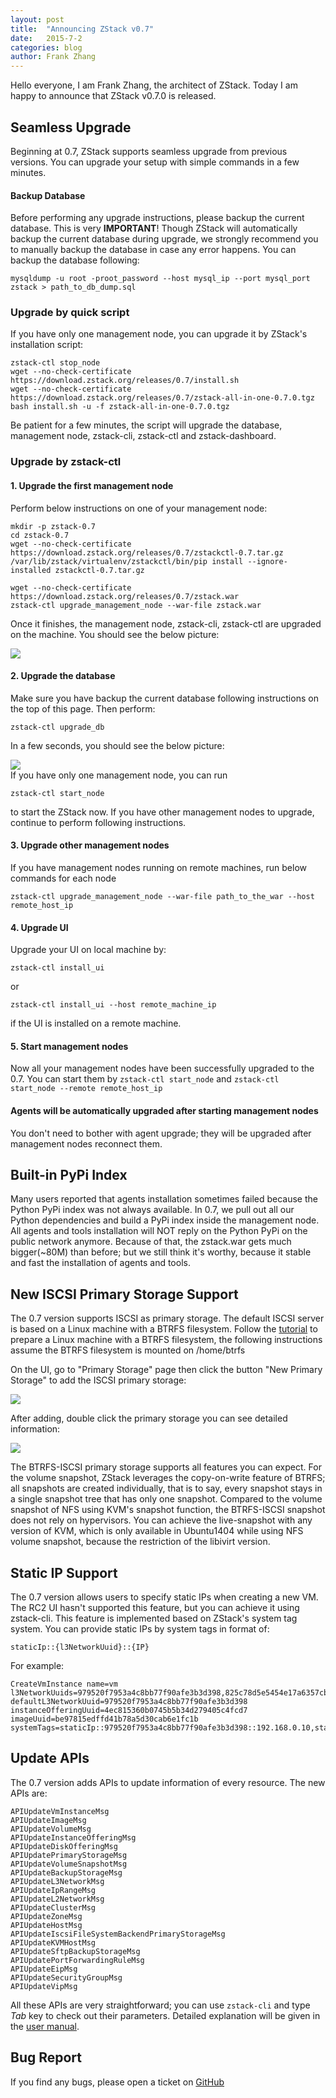 ```yaml
---
layout: post
title:  "Announcing ZStack v0.7"
date:   2015-7-2
categories: blog
author: Frank Zhang
---
```


Hello everyone, I am Frank Zhang, the architect of ZStack. Today I am happy to announce that ZStack v0.7.0 is released.


## Seamless Upgrade

Beginning at 0.7, ZStack supports seamless upgrade from previous versions. You can upgrade your setup with simple commands in a few
minutes.

<div class="bs-callout bs-callout-warning">
  <h4>Backup Database</h4>
  
  Before performing any upgrade instructions, please backup the current database. This is very <b>IMPORTANT</b>!
  Though ZStack will automatically backup the current database during upgrade, we strongly recommend you to manually backup the
  database in case any error happens. You can backup the database following:
  
  <pre><code>mysqldump -u root -proot_password --host mysql_ip --port mysql_port zstack > path_to_db_dump.sql</code></pre>
</div>


### Upgrade by quick script

If you have only one management node, you can upgrade it by ZStack's installation script:

    zstack-ctl stop_node
    wget --no-check-certificate https://download.zstack.org/releases/0.7/install.sh
    wget --no-check-certificate https://download.zstack.org/releases/0.7/zstack-all-in-one-0.7.0.tgz
    bash install.sh -u -f zstack-all-in-one-0.7.0.tgz

Be patient for a few minutes, the script will upgrade the database, management node, zstack-cli, zstack-ctl and zstack-dashboard.

### Upgrade by zstack-ctl

#### 1. Upgrade the first management node

Perform below instructions on one of your management node:

    mkdir -p zstack-0.7
    cd zstack-0.7
    wget --no-check-certificate https://download.zstack.org/releases/0.7/zstackctl-0.7.tar.gz
    /var/lib/zstack/virtualenv/zstackctl/bin/pip install --ignore-installed zstackctl-0.7.tar.gz
    
    wget --no-check-certificate https://download.zstack.org/releases/0.7/zstack.war
    zstack-ctl upgrade_management_node --war-file zstack.war
    
Once it finishes, the management node, zstack-cli, zstack-ctl are upgraded on the machine. You should see the below picture:

<img src="../../images/0.7/1.png" class="center-img img-responsive">


#### 2. Upgrade the database

Make sure you have backup the current database following instructions on the top of this page. Then perform:

    zstack-ctl upgrade_db
    
In a few seconds, you should see the below picture:

<img src="../../images/0.7/2.png" class="center-img img-responsive">

<div class="bs-callout bs-callout-info">
  If you have only one management node, you can run <pre><code>zstack-ctl start_node</code></pre> to start the ZStack now. If you have
  other management nodes to upgrade, continue to perform following instructions.
</div>


#### 3. Upgrade other management nodes

If you have management nodes running on remote machines, run below commands for each node

    zstack-ctl upgrade_management_node --war-file path_to_the_war --host remote_host_ip
    
#### 4. Upgrade UI

Upgrade your UI on local machine by:

    zstack-ctl install_ui
    
or

    zstack-ctl install_ui --host remote_machine_ip
    
if the UI is installed on a remote machine.
    
#### 5. Start management nodes

Now all your management nodes have been successfully upgraded to the 0.7. You can start them by `zstack-ctl start_node` and
`zstack-ctl start_node --remote remote_host_ip`


<div class="bs-callout bs-callout-info">
  <h4>Agents will be automatically upgraded after starting management nodes</h4>
  You don't need to bother with agent upgrade; they will be upgraded after management nodes reconnect them.
</div>

## Built-in PyPi Index

Many users reported that agents installation sometimes failed because the Python PyPi index was not always available.
In 0.7, we pull out all our Python dependencies and build a PyPi index inside the management node. All agents and tools
installation will NOT reply on the Python PyPi on the public network anymore. Because of that, the zstack.war gets much
bigger(~80M) than before; but we still think it's worthy, because it stable and fast the installation of agents and tools.

## New ISCSI Primary Storage Support

The 0.7 version supports ISCSI as primary storage. The default ISCSI server is based on a Linux machine with a BTRFS filesystem.
Follow the [tutorial](https://www.howtoforge.com/a-beginners-guide-to-btrfs) to prepare a Linux machine with a BTRFS filesystem,
the following instructions assume the BTRFS filesystem is mounted on /home/btrfs

On the UI, go to "Primary Storage" page then click the button "New Primary Storage" to add the ISCSI primary storage:

<img src="../../images/0.7/3.png" class="center-img img-responsive">

After adding, double click the primary storage you can see detailed information:

<img src="../../images/0.7/4.png" class="center-img img-responsive">

The BTRFS-ISCSI primary storage supports all features you can expect. For the volume snapshot, ZStack leverages the copy-on-write
feature of BTRFS; all snapshots are created individually, that is to say, every snapshot stays in a single snapshot tree that
has only one snapshot. Compared to the volume snapshot of NFS using KVM's snapshot function, the BTRFS-ISCSI snapshot does
not rely on hypervisors. You can achieve the live-snapshot with any version of KVM, which is only available in Ubuntu1404 while using
NFS volume snapshot, because the restriction of the libivirt version.

## Static IP Support

The 0.7 version allows users to specify static IPs when creating a new VM. The RC2 UI hasn't supported this feature,
but you can achieve it using zstack-cli. This feature is implemented based on ZStack's system tag system. You can provide static
IPs by system tags in format of:

    staticIp::{l3NetworkUuid}::{IP}
    
For example:

    CreateVmInstance name=vm l3NetworkUuids=979520f7953a4c8bb77f90afe3b3d398,825c78d5e5454e17a6357cb618d7d226 defaultL3NetworkUuid=979520f7953a4c8bb77f90afe3b3d398 instanceOfferingUuid=4ec815360b0745b5b34d279405c4fcd7 imageUuid=be97815edffd41b78a5d30cab6e1fc1b systemTags=staticIp::979520f7953a4c8bb77f90afe3b3d398::192.168.0.10,staticIp::825c78d5e5454e17a6357cb618d7d226::10.10.1.10


## Update APIs

The 0.7 version adds APIs to update information of every resource. The new APIs are:

    APIUpdateVmInstanceMsg
    APIUpdateImageMsg
    APIUpdateVolumeMsg
    APIUpdateInstanceOfferingMsg
    APIUpdateDiskOfferingMsg
    APIUpdatePrimaryStorageMsg
    APIUpdateVolumeSnapshotMsg
    APIUpdateBackupStorageMsg
    APIUpdateL3NetworkMsg
    APIUpdateIpRangeMsg
    APIUpdateL2NetworkMsg
    APIUpdateClusterMsg
    APIUpdateZoneMsg
    APIUpdateHostMsg
    APIUpdateIscsiFileSystemBackendPrimaryStorageMsg
    APIUpdateKVMHostMsg
    APIUpdateSftpBackupStorageMsg
    APIUpdatePortForwardingRuleMsg
    APIUpdateEipMsg
    APIUpdateSecurityGroupMsg
    APIUpdateVipMsg
    
All these APIs are very straightforward; you can use `zstack-cli` and type *Tab* key to check out their parameters. Detailed
explanation will be given in the [user manual](http://zstackdoc.readthedocs.org/en/latest/).


## Bug Report

If you find any bugs, please open a ticket on [GitHub](https://github.com/zstackorg/zstack/issues)
    



  
